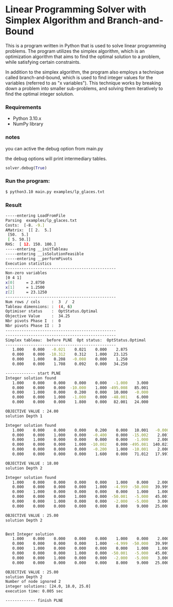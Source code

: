 # **Linear Programming Solver with Simplex Algorithm and Branch-and-Bound**

This is a program written in Python that is used to solve linear programming problems. The program utilizes the simplex algorithm, which is an optimization algorithm that aims to find the optimal solution to a problem, while satisfying certain constraints.

In addition to the simplex algorithm, the program also employs a technique called branch-and-bound, which is used to find integer values for the variables (referred to as "x variables"). This technique works by breaking down a problem into smaller sub-problems, and solving them iteratively to find the optimal integer solution.

### **Requirements**

- Python 3.10.x
- NumPy library

### **notes**

you can active the debug option from main.py

the debug options will print intermediary tables.

```py
solver.debug(True)
```

### **Run the program:**

```bash
$ python3.10 main.py examples/lp_glaces.txt
```

### **Result**

```bash
-----entering LoadFromFile
Parsing  examples/lp_glaces.txt
Costs:  [-8. -9.]
AMatrix:  [[ 2.  5.]
 [50.  5.]
 [ 5. 50.]]
RHS:  [ 12. 150. 100.]
-----entering __initTableau
-----entering __isSolutionFeasible
-----entering __performPivots
Execution statistics
------------------------------------------------
Non-zero variables
[0 4 1]
x[0]     = 2.8750
x[1]     = 1.2500
z[2]     = 23.1250
------------------------------------------------
Num rows / cols     :  3  /  2
Tableau dimensions: :  (4, 6)
Optimiser status    :  OptStatus.Optimal
Objective Value     :  34.25
Nbr pivots Phase I  :  0
Nbr pivots Phase II :  3
------------------------------------------------
------------------------------------------------
Simplex tableau:  before PLNE  Opt status:  OptStatus.Optimal
------------------------------------------------
   1.000    0.000   -0.021    0.021    0.000    2.875
   0.000    0.000  -10.312    0.312    1.000   23.125
   0.000    1.000    0.208   -0.008    0.000    1.250
   0.000    0.000    1.708    0.092    0.000   34.250

------------- start PLNE
Integer solution found
   1.000    0.000    0.000    0.000    0.000   -1.000    3.000
   0.000    0.000    0.000  -10.000    1.000 -495.008   85.001
   0.000    1.000    0.000    0.200    0.000   10.000   -0.000
   0.000    0.000    1.000   -1.000    0.000  -48.001    6.000
   0.000    0.000    0.000    1.800    0.000   82.001   24.000

OBJECTIVE VALUE : 24.00
solution Depth 1

Integer solution found
   1.000    0.000    0.000    0.000    0.200    0.000   10.001   -0.000
   0.000    0.000    1.000    0.000   -0.400    0.000  -15.002    2.001
   0.000    1.000    0.000    0.000    0.000    0.000   -1.000    2.000
   0.000    0.000    0.000    1.000  -10.002    0.000 -495.081  140.023
   0.000    0.000    0.000    0.000   -0.200    1.000  -10.001    2.000
   0.000    0.000    0.000    0.000    1.600    0.000   71.012   17.997

OBJECTIVE VALUE : 18.00
solution Depth 2

Integer solution found
   1.000    0.000    0.000    0.000    0.000    1.000    0.000    2.000
   0.000    0.000    0.000    0.000    1.000   -4.999  -50.000   39.999
   0.000    1.000    0.000    0.000    0.000    0.000    1.000    1.000
   0.000    0.000    0.000    1.000    0.000  -50.001   -5.000   45.001
   0.000    0.000    1.000    0.000    0.000   -2.000   -5.000    3.000
   0.000    0.000    0.000    0.000    0.000    8.000    9.000   25.000

OBJECTIVE VALUE : 25.00
solution Depth 2


Best Integer solution
   1.000    0.000    0.000    0.000    0.000    1.000    0.000    2.000
   0.000    0.000    0.000    0.000    1.000   -4.999  -50.000   39.999
   0.000    1.000    0.000    0.000    0.000    0.000    1.000    1.000
   0.000    0.000    0.000    1.000    0.000  -50.001   -5.000   45.001
   0.000    0.000    1.000    0.000    0.000   -2.000   -5.000    3.000
   0.000    0.000    0.000    0.000    0.000    8.000    9.000   25.000

OBJECTIVE VALUE : 25.00
solution Depth 2
Number of node ignored 2
integer solutions: [24.0, 18.0, 25.0]
execution time: 0.005 sec

------------- finish PLNE
```
